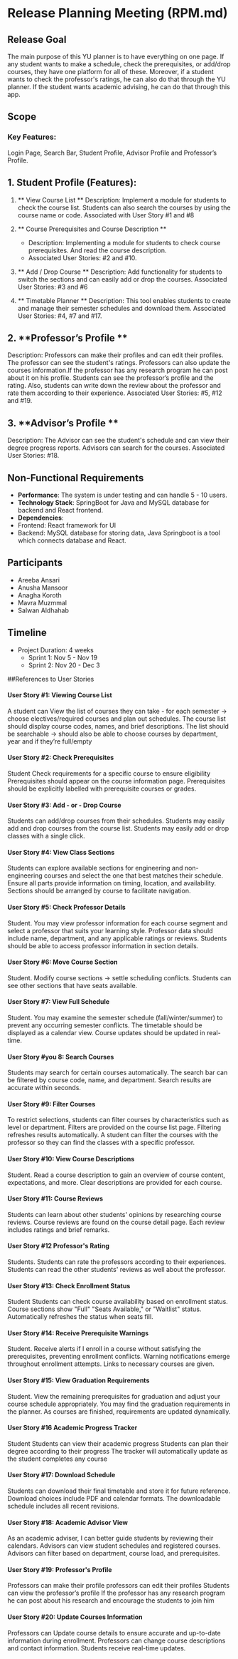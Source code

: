 


# Release Planning Meeting (RPM.md)

## Release Goal 
The main purpose of this YU planner is to have everything on one page. If any student wants to make a schedule, check the prerequisites, or add/drop courses, they have one platform for all of these. Moreover, if a student wants to check the professor's ratings, he can also do that through the YU planner. If the student wants academic advising, he can do that through this app.

## Scope
### Key Features: 
Login Page, Search Bar, Student Profile, Advisor Profile and Professor’s Profile. 

## 1. Student Profile (Features):

1. ** View Course List **
Description: Implement a module for students to check the course list. Students can also search the courses by using the course name or code. 
Associated with User Story #1 and #8
2. ** Course Prerequisites and Course Description **
   - Description: Implementing a module for students to check course prerequisites. And read the course description.
   - Associated User Stories: #2 and #10. 
3. ** Add / Drop Course **
Description: Add functionality for students to switch the sections and can easily add or drop the courses.
Associated User Stories:  #3 and #6

4. ** Timetable Planner **
Description: This tool enables students to create and manage their semester schedules and download them.
Associated User Stories: #4, #7 and #17.

## 2. **Professor’s Profile **
Description: Professors can make their profiles and can edit their profiles. The professor can see the student's ratings. Professors can also update the courses information.If the professor has any research program he can post about it on his profile. Students can see the professor’s profile and the rating. Also, students can write down the review about the professor and rate them according to their experience. 
Associated User Stories: #5, #12 and #19.

## 3. **Advisor’s Profile **
Description: The Advisor can see the student's schedule and can view their degree progress reports. Advisors can search for the courses.
Associated User Stories: #18.

## Non-Functional Requirements
- **Performance**: The system is under testing and can handle 5 - 10 users.
- **Technology Stack**: SpringBoot for Java and MySQL database for backend and  React frontend. 
- **Dependencies**:
- Frontend: React framework for UI 
- Backend:  MySQL database for storing data, Java Springboot is a tool which connects database and React. 

## Participants
- Areeba Ansari
- Anusha Mansoor 
- Anagha Koroth
- Mavra Muzmmal
- Salwan Aldhahab

## Timeline
- Project Duration: 4 weeks
  - Sprint 1: Nov 5 - Nov 19
  - Sprint 2: Nov 20 - Dec 3

##References to User Stories

#### User Story #1: Viewing Course List
A student can View the list of courses they can take - for each semester → choose electives/required courses and plan out schedules.
 The course list should display course codes, names, and brief descriptions.
 The list should be searchable → should also be able to choose courses by department, year and if they’re full/empty

#### User Story #2: Check Prerequisites
Student
Check requirements for a specific course to ensure eligibility
Prerequisites should appear on the course information page.
Prerequisites should be explicitly labelled with prerequisite courses or grades.


#### User Story #3: Add - or - Drop Course
Students can add/drop courses from their schedules.
Students may easily add and drop courses from the course list.
Students may easily add or drop classes with a single click.

#### User Story #4: View Class Sections
Students can explore available sections for engineering and non-engineering courses and select the one that best matches their schedule.
Ensure all parts provide information on timing, location, and availability.
Sections should be arranged by course to facilitate navigation.

#### User Story #5: Check Professor Details
Student.
You may view professor information for each course segment and select a professor that suits your learning style.
Professor data should include name, department, and any applicable ratings or reviews.
Students should be able to access professor information in section details.

#### User Story #6: Move Course Section
Student.
Modify course sections → settle scheduling conflicts.
Students can see other sections that have seats available.

#### User Story #7: View Full Schedule
Student.
You may examine the semester schedule (fall/winter/summer) to prevent any occurring semester conflicts.
The timetable should be displayed as a calendar view.
Course updates should be updated in real-time.

#### User Story #you 8: Search Courses
Students may search for certain courses automatically.
The search bar can be filtered by course code, name, and department.
Search results are accurate within seconds.

#### User Story #9: Filter Courses
To restrict selections, students can filter courses by characteristics such as level or department.
Filters are provided on the course list page.
Filtering refreshes results automatically.
A student can filter the courses with the professor so they can find the classes with a specific professor.

#### User Story #10: View Course Descriptions
Student.
Read a course description to gain an overview of course content, expectations, and more.
Clear descriptions are provided for each course.

#### User Story #11: Course Reviews
Students can learn about other students' opinions by researching course reviews.
Course reviews are found on the course detail page.
Each review includes ratings and brief remarks.

#### User Story #12 Professor's Rating
Students.
Students can rate the professors according to their experiences.
Students can read the other students' reviews as well about the professor.

#### User Story #13: Check Enrollment Status
Student
Students can check course availability based on enrollment status.
Course sections show "Full" "Seats Available," or "Waitlist" status.
Automatically refreshes the status when seats fill.

#### User Story #14: Receive Prerequisite Warnings
Student.
Receive alerts if I enroll in a course without satisfying the prerequisites, preventing enrollment conflicts.
Warning notifications emerge throughout enrollment attempts.
Links to necessary courses are given.

#### User Story #15: View Graduation Requirements
Student.
View the remaining prerequisites for graduation and adjust your course schedule appropriately.
You may find the graduation requirements in the planner.
As courses are finished, requirements are updated dynamically.

#### User Story #16 Academic Progress Tracker
Student
Students can view their academic progress
Students can plan their degree according to their progress
The tracker will automatically update as the student completes any course

#### User Story #17: Download Schedule
Students can download their final timetable and store it for future reference.
Download choices include PDF and calendar formats.
The downloadable schedule includes all recent revisions.

#### User Story #18: Academic Advisor View
As an academic adviser, I can better guide students by reviewing their calendars.
Advisors can view student schedules and registered courses.
Advisors can filter based on department, course load, and prerequisites.

#### User Story #19: Professor's Profile
Professors can make their profile
professors can edit their profiles
Students can view the professor’s profile
If the professor has any research program he can post about his research  and encourage the students to join him

#### User Story #20: Update Courses Information
Professors can Update course details to ensure accurate and up-to-date information during enrollment.
Professors can change course descriptions and contact information.
Students receive real-time updates.


